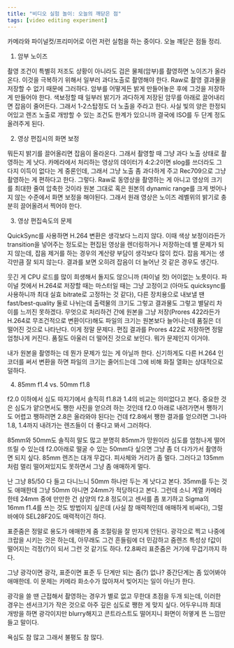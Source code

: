 ```yaml
---
title: "비디오 실험 놀이: 오늘의 깨닫은 점"
tags: [video editing experiment]
---
```


카메라와 파이널컷/프리미어로 이런 저런 실험을 하는 중이다. 오늘 깨닫은 점들 정리.


1. 암부 노이즈 

촬영 조건이 특별히 저조도 상황이 아니라도 검은 물체(암부)를 촬영하면 노이즈가 올라온다. 이것을 극복하기 위해서 일부러 과다노출로 촬영해야 한다. Raw로 촬영 결과물을 저장할 수 없기 때문에 그러하다. 암부를 어떻게든 밝게 만들어놓은 후에 그것을 저장하게 만들어야 한다. 색보정할 때 일부러 밝기가 과다하게 저장된 암무를 아래로 끌어내리면 잡음이 줄어든다. 그래서 1-2스탑정도 더 노출을 주라고 한다. 사실 빛의 양은 한정되어있고 렌즈 노출로 개방할 수 있는 조건도 한계가 있으니까 결국에 ISO를 두 단계 정도 올려주게 된다.

2. 영상 편집시의 화면 보정

뭐든지 밝기를 끌어올리면 잡음이 올라온다. 그래서 촬영할 때 그냥 과다 노출 상태로 촬영하는 게 낫다. 카메라에서 처리하는 영상의 데이터가 4:2:2이면 slog를 쓰더라도 그다지 이득이 없다는 게 중론인데, 그래서 그냥 노출 좀 과다하게 주고 Rec709으로 그냥 촬영하는 게 편하다고 한다. 그렇다. Raw로 동영상을 촬영하는 게 아니고 영상의 크기를 최대한 줄여 압축한 것이라 원본 그대로 혹은 원본의 dynamic range를 크게 벗어나지 않는 수준에서 화면 보정을 해야된다. 그래서 원래 영상은 노이즈 레벨위의 밝기로 충분히 끌어올려서 찍어야 한다. 

3. 영상 편집속도의 문제

QuickSync를 사용하면 H.264 변환은 생각보다 느리지 않다. 이때 색상 보정이라든가 transition을 넣어주는 정도로는 편집된 영상을 렌더링하거나 저장하는데 별 문제가 되지 않는데, 잡음 제거를 하는 경우의 계산량 부담이 생각보다 많이 컸다. 잡음 제거는 생각만큼 잘 되지 않는다. 결과를 보면 오히려 잡음이 더 늘어난 것 같은 경우도 생긴다. 

웃긴 게 CPU 로드를 많이 희생해서 돌지도 않으니까 (파이널 컷) 어이없는 노릇이다. 파이널 컷에서 H.264로 저장할 때는 마스터일 때는 그냥 고정이고 (아마도 quicksync를 사용하니까 최대 실효 bitrate로 고정하는 것 같다), 다른 장치용으로 내보낼 땐 fast/best-quality 둘로 나뉘는데 출력물의 크기도 그렇고 결과물도 그렇고 별달리 차이를 느끼진 못하겠다. 무엇으로 처리하건 간에 원본을 그냥 저장(Prores 422라든가 H.264로 무조건적으로 변환이다)해도 파일의 크기는 원본보다 늘어나는데 품질은 더 떨어진 것으로 나타난다. 이게 정말 문제다. 편집 결과를 Prores 422로 저장하면 정말 엄청나게 커진다. 품질도 아울러 더 떨어진 것으로 보인다. 뭐가 문제인지 이거야.

내가 원본을 촬영하는 데 뭔가 문제가 있는 게 아닐까 한다. 신기하게도 다른 H.264 인코더를 써서 변환을 하면 파일의 크기는 줄어드는데 그에 비해 화질 열화는 상대적으로 덜하다.

4. 85mm f1.4 vs. 50mm f1.8

f2.0 이하에서 심도 따지기에서 솔직히 f1.8과 1.4의 비교는 의미없다고 본다. 중요한 것은 심도가 얕으면서도 쨍한 사진을 얻으려 하는 것인데 f2.0 아래로 내려가면서 쨍하기도 어렵고 쨍하려면 2.8은 올라와야 된다는 건데 f2.8에서 쨍한 결과를 얻으려면 그나마 1.8, 1.4까지 내려가는 렌즈들이 더 좋다고 봐서 그러하다. 

85mm와 50mm도 솔직히 말도 많고 분명히 85mm가 망원이라 심도를 엄청나게 떨어뜨릴 수 있는데 f2.0아래로 떨굴 수 있는 50mm다 싶으면 그냥 좀 더 다가가서 촬영하면 되지 싶다. 85mm 렌즈는 대개 무겁다. 피사체와 거리가 좀 멀다. 그러다고 135mm 처럼 멀리 떨어져있지도 못하면서 그냥 좀 애매하게 멀다. 

난 그냥 85/50 다 들고 다니느니 50mm 하나만 두는 게 낫다고 본다. 35mm를 두는 것도 애매한데 그냥 50mm 아니면 24mm가 적당하다고 본다. 그런데 소니 계열 카메라한테 24mm 중에 만만한 건 삼양의 f2.8 정도이고 센서를 좀 포기하고 Sigma의 16mm f1.4를 쓰는 것도 방법이지 싶은데 (사실 참 매력적인데 애매하게 비싸다), 그럴 바에야 SEL28F20도 매력적이긴 하다. 

표준줌은 정말로 용도가 애매한게 줌 조절링을 잘 만지게 안된다. 광각으로 찍고 나중에 크랍을 시키는 것은 하는데, 아무래도 그건 흔들림에 더 민감하고 줌렌즈 특성상 f값이 떨어지는 걱정(?)이 되서 그런 것 같기도 하다. f2.8짜리 표준줌은 거기에 무겁기까지 하다.

그냥 광각이면 광각, 표준이면 표준 두 단계만 되는 줌(?) 없나? 중간단계는 좀 있어봐야 애매한데. 이 문제는 카메라 화소수가 많아져서 빚어지는 일이 아닌가 한다.

광각을 쓸 땐 근접해서 촬영하는 경우가 별로 없고 무한대 초점을 두개 되는데, 이러한 경우는 센서크기가 작은 것으로 아주 깊은 심도로 쨍한 게 맞지 싶다. 어두우니까 최대 개방을 하면 광각이지만 blurry해지고 콘트라스트도 떨어지니 화면이 허옇게 뜬 느낌만 들고 말이다.

욕심도 참 많고 그래서 불평도 참 많다. 